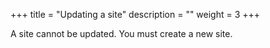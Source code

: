 +++
title = "Updating a site"
description = ""
weight = 3
+++

A site cannot be updated. You must create a new site.